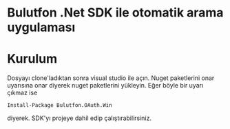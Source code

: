 # Bulutfon .Net SDK ile otomatik arama uygulaması 

# Kurulum

Dosyayı clone'ladıktan sonra visual studio ile açın. Nuget paketlerini onar uyarısına onar diyerek nuget paketlerini yükleyin. Eğer böyle bir uyarı çıkmaz ise

```Install-Package Bulutfon.OAuth.Win```

diyerek. SDK'yı projeye dahil edip çalıştırabilirsiniz.

